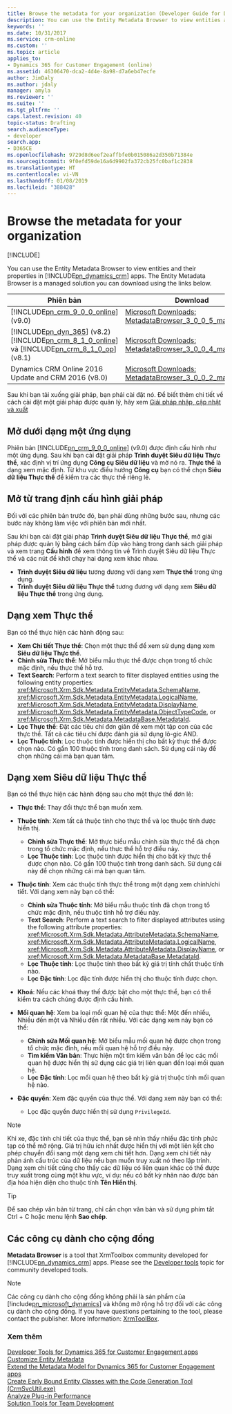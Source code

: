 ```yaml
---
title: Browse the metadata for your organization (Developer Guide for Dynamics 365 for Customer Engagement apps) | MicrosoftDocs
description: You can use the Entity Metadata Browser to view entities and their properties in Dynamics 365 for Customer Engagement apps. The Entity Metadata Browser is a managed solution you can download and install on your organization.
keywords: ''
ms.date: 10/31/2017
ms.service: crm-online
ms.custom: ''
ms.topic: article
applies_to:
- Dynamics 365 for Customer Engagement (online)
ms.assetid: 46306470-dca2-4d4e-8a98-d7a6eb47ecfe
author: JimDaly
ms.author: jdaly
manager: amyla
ms.reviewer: ''
ms.suite: ''
ms.tgt_pltfrm: ''
caps.latest.revision: 40
topic-status: Drafting
search.audienceType:
- developer
search.app:
- D365CE
ms.openlocfilehash: 9729d8d6eef2eaffbfe0b015086a2d350b71384e
ms.sourcegitcommit: 9f0efd59de16a6d9902fa372cb25fc0baf1c2838
ms.translationtype: HT
ms.contentlocale: vi-VN
ms.lasthandoff: 01/08/2019
ms.locfileid: "388428"
---
```

# <a name="browse-the-metadata-for-your-organization"></a>Browse the metadata for your organization

[!INCLUDE[](../includes/cc_applies_to_update_9_0_0.md)]

You can use the Entity Metadata Browser to view entities and their properties in [!INCLUDE[pn_dynamics_crm](../includes/pn-dynamics-crm.md)] apps. The Entity Metadata Browser is a managed solution you can download using the links below.


|                                                                                               Phiên bản                                                                                                |                                                                                     Download                                                                                      |
|------------------------------------------------------------------------------------------------------------------------------------------------------------------------------------------------------|-----------------------------------------------------------------------------------------------------------------------------------------------------------------------------------|
|                                                              [!INCLUDE[pn_crm_9_0_0_online](../includes/pn-crm-9-0-0-online.md)] (v9.0)                                                              | [Microsoft Downloads: MetadataBrowser_3_0_0_5_managed.zip](http://download.microsoft.com/download/8/E/3/8E3279FE-7915-48FE-A68B-ACAFB86DA69C/MetadataBrowser_3_0_0_5_managed.zip) |
| [!INCLUDE[pn_dyn_365](../includes/pn-dyn-365.md)] (v8.2\) [!INCLUDE[pn_crm_8_1_0_online](../includes/pn-crm-8-1-0-online.md)] và [!INCLUDE[pn_crm_8_1_0_op](../includes/pn-crm-8-1-0-op.md)] (v8.1) | [Microsoft Downloads: MetadataBrowser_3_0_0_4_managed.zip](http://download.microsoft.com/download/C/5/D/C5DEA99B-5CD1-40BA-BAB8-15CDC956FDAB/MetadataBrowser_3_0_0_4_managed.zip) |
|                                                                         Dynamics CRM Online 2016 Update and CRM 2016 (v8.0)                                                                          | [Microsoft Downloads: MetadataBrowser_3_0_0_2_managed.zip](http://download.microsoft.com/download/6/D/3/6D341DDC-01B4-44A3-925D-D9188342E3B4/MetadataBrowser_3_0_0_2_managed.zip) |

Sau khi bạn tải xuống giải pháp, bạn phải cài đặt nó. Để biết thêm chi tiết về cách cài đặt một giải pháp được quản lý, hãy xem [Giải pháp nhập, cập nhật và xuất](../customize/import-update-export-solutions.md)  

## <a name="open-as-an-app"></a>Mở dưới dạng một ứng dụng
Phiên bản [!INCLUDE[pn_crm_9_0_0_online](../includes/pn-crm-9-0-0-online.md)] (v9.0) được định cấu hình như một ứng dụng. Sau khi bạn cài đặt giải pháp **Trình duyệt Siêu dữ liệu Thực thể**, xác định vị trí ứng dụng **Công cụ Siêu dữ liệu** và mở nó ra. **Thực thể** là dạng xem mặc định. Từ khu vực điều hướng **Công cụ** bạn có thể chọn **Siêu dữ liệu Thực thể** để kiểm tra các thực thể riêng lẻ.

## <a name="open-from-the-solution-configuration-page"></a>Mở từ trang định cấu hình giải pháp
Đối với các phiên bản trước đó, bạn phải dùng những bước sau, nhưng các bước này không làm việc với phiên bản mới nhất.  

Sau khi bạn cài đặt giải pháp **Trình duyệt Siêu dữ liệu Thực thể**, mở giải pháp được quản lý bằng cách bấm đúp vào hàng trong danh sách giải pháp và xem trang **Cấu hình** để xem thông tin về Trình duyệt Siêu dữ liệu Thực thể và các nút để khởi chạy hai dạng xem khác nhau.
- **Trình duyệt Siêu dữ liệu** tương đương với dạng xem **Thực thể** trong ứng dụng.
- **Trình duyệt Siêu dữ liệu Thực thể** tương đương với dạng xem **Siêu dữ liệu Thực thể** trong ứng dụng.

## <a name="entities-view"></a>Dạng xem Thực thể
Bạn có thể thực hiện các hành động sau:

- **Xem Chi tiết Thực thể**: Chọn một thực thể để xem sử dụng dạng xem **Siêu dữ liệu Thực thể**.
- **Chỉnh sửa Thực thể**: Mở biểu mẫu thực thể được chọn trong tổ chức mặc định, nếu thực thể hỗ trợ.
- **Text Search**: Perform a text search to filter displayed entities using the following entity properties: <xref:Microsoft.Xrm.Sdk.Metadata.EntityMetadata.SchemaName>, <xref:Microsoft.Xrm.Sdk.Metadata.EntityMetadata.LogicalName>, <xref:Microsoft.Xrm.Sdk.Metadata.EntityMetadata.DisplayName>, <xref:Microsoft.Xrm.Sdk.Metadata.EntityMetadata.ObjectTypeCode>, or <xref:Microsoft.Xrm.Sdk.Metadata.MetadataBase.MetadataId>.
- **Lọc Thực thể**: Đặt các tiêu chí đơn giản để xem một tập con của các thực thể. Tất cả các tiêu chí được đánh giá sử dụng lô-gic AND.
- **Lọc Thuộc tính**: Lọc thuộc tính được hiển thị cho bất kỳ thực thể được chọn nào. Có gần 100 thuộc tính trong danh sách. Sử dụng cái này để chọn những cái mà bạn quan tâm.

## <a name="entity-metadata-view"></a>Dạng xem Siêu dữ liệu Thực thể
 Bạn có thể thực hiện các hành động sau cho một thực thể đơn lẻ:

- **Thực thể**: Thay đổi thực thể bạn muốn xem.
- **Thuộc tính**: Xem tất cả thuộc tính cho thực thể và lọc thuộc tính được hiển thị.

    - **Chỉnh sửa Thực thể**: Mở thực biểu mẫu chỉnh sửa thực thể đã chọn trong tổ chức mặc định, nếu thực thể hỗ trợ điều này.
    - **Lọc Thuộc tính**: Lọc thuộc tính được hiển thị cho bất kỳ thực thể được chọn nào. Có gần 100 thuộc tính trong danh sách. Sử dụng cái này để chọn những cái mà bạn quan tâm.

- **Thuộc tính**: Xem các thuộc tính thực thể trong một dạng xem chính/chi tiết. Với dạng xem này bạn có thể:

    - **Chỉnh sửa Thuộc tính**: Mở biểu mẫu thuộc tính đã chọn trong tổ chức mặc định, nếu thuộc tính hỗ trợ điều này.
    - **Text Search**: Perform a text search to filter displayed attributes using the following attribute properties: <xref:Microsoft.Xrm.Sdk.Metadata.AttributeMetadata.SchemaName>, <xref:Microsoft.Xrm.Sdk.Metadata.AttributeMetadata.LogicalName>, <xref:Microsoft.Xrm.Sdk.Metadata.AttributeMetadata.DisplayName>, or <xref:Microsoft.Xrm.Sdk.Metadata.MetadataBase.MetadataId>.
    - **Lọc Thuộc tính**: Lọc thuộc tính theo bất kỳ giá trị tính chất thuộc tính nào.
    - **Lọc Đặc tính**: Lọc đặc tính được hiển thị cho thuộc tính được chọn.

- **Khoá**: Nếu các khoá thay thế được bật cho một thực thể, bạn có thể kiểm tra cách chúng được định cấu hình.

- **Mối quan hệ**: Xem ba loại mối quan hệ của thực thể: Một đến nhiều, Nhiều đến một và Nhiều đến rất nhiều. Với các dạng xem này bạn có thể:  
    - **Chỉnh sửa Mối quan hệ**: Mở biểu mẫu mối quan hệ được chọn trong tổ chức mặc đinh, nếu mối quan hệ hỗ trợ điều này.  
    - **Tìm kiếm Văn bản**: Thực hiện một tìm kiếm văn bản để lọc các mối quan hệ được hiển thị sử dụng các giá trị liên quan đến loại mối quan hệ.  
    - **Lọc Đặc tính**: Lọc mối quan hệ theo bất kỳ giá trị thuộc tính mối quan hệ nào.

- **Đặc quyền**: Xem đặc quyền của thực thể. Với dạng xem này bạn có thể:  
    - Lọc đặc quyền được hiển thị sử dụng `PrivilegeId`.

> [!NOTE]
> Khi xe, đặc tính chi tiết của thực thể, bạn sẽ nhìn thấy nhiều đặc tính phức tạp có thể mở rộng. Giá trị hữu ích nhất được hiển thị với một liên kết cho phép chuyển đổi sang một dạng xem chi tiết hơn. Dạng xem chi tiết này phản ánh cấu trúc của dữ liệu nếu bạn muốn truy xuất nó theo lập trình. Dạng xem chi tiết cũng cho thấy các dữ liệu có liên quan khác có thể được truy xuất trong cùng một khu vực, ví dụ: nếu có bất kỳ nhãn nào được bản địa hóa hiện diện cho thuộc tính **Tên Hiển thị**.

> [!TIP]
> Để sao chép văn bản từ trang, chỉ cần chọn văn bản và sử dụng phím tắt Ctrl + C hoặc menu lệnh **Sao chép**.

## <a name="community-tools"></a>Các công cụ dành cho cộng đồng

**Metadata Browser** is a tool that XrmToolbox community developed for [!INCLUDE[pn_dynamics_crm](../includes/pn-dynamics-crm.md)] apps. Please see the [Developer tools](developer-tools.md) topic for community developed tools.

> [!NOTE]
> Các công cụ dành cho cộng đồng không phải là sản phẩm của [!include[pn_microsoft_dynamics](../includes/pn-microsoft-dynamics.md)] và không mở rộng hỗ trợ đối với các công cụ dành cho cộng đồng. If you have questions pertaining to the tool, please contact the publisher. More Information: [XrmToolBox](https://www.xrmtoolbox.com).

### <a name="see-also"></a>Xem thêm

 [Developer Tools for Dynamics 365 for Customer Engagement apps](developer-tools.md)<br />
 [Customize Entity Metadata](customize-entity-metadata.md)<br />
 [Extend the Metadata Model for Dynamics 365 for Customer Engagement apps](org-service/use-organization-service-metadata.md)<br />
 [Create Early Bound Entity Classes with the Code Generation Tool (CrmSvcUtil.exe)](org-service/create-early-bound-entity-classes-code-generation-tool.md)<br />
 [Analyze Plug-in Performance](analyze-plugin-performance.md)<br />
 [Solution Tools for Team Development](solution-tools-team-development.md)<br />
